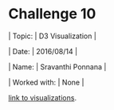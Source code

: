# Challenge 10

| Topic:       | D3 Visualization           |

| Date:        | 2016/08/14                 |

| Name:        | Sravanthi Ponnana          |

| Worked with: | None                       |

[link to visualizations](http://htmlpreview.github.io/?https://github.com/psravanthi/nyc16_ds8/blob/master/challenges/submissions/10-d3/sravanthi/d3_challenges.html).
